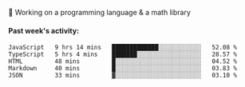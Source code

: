 
:large_blue_circle: Working on a programming language & a math library

#### Past week's activity:
<!--START_SECTION:waka-->
```text
JavaScript   9 hrs 14 mins   █████████████░░░░░░░░░░░░   52.08 % 
TypeScript   5 hrs 4 mins    ███████░░░░░░░░░░░░░░░░░░   28.57 % 
HTML         48 mins         █░░░░░░░░░░░░░░░░░░░░░░░░   04.52 % 
Markdown     40 mins         █░░░░░░░░░░░░░░░░░░░░░░░░   03.83 % 
JSON         33 mins         ▓░░░░░░░░░░░░░░░░░░░░░░░░   03.10 % 
```
<!--END_SECTION:waka-->
